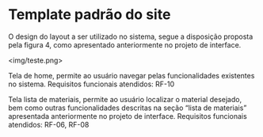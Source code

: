 # Template padrão do site 

 O design do layout a ser utilizado no sistema, segue  a disposição proposta pela figura 4, como apresentado anteriormente no projeto de interface. 

<img/teste.png>


Tela de home, permite ao usuário navegar pelas funcionalidades existentes no sistema.  Requisitos funcionais atendidos: RF-10 
<img/>

Tela lista de materiais, permite ao usuário localizar o material desejado, bem como outras funcionalidades descritas na seção “lista de materiais” apresentada anteriormente no projeto de interface. Requisitos funcionais atendidos: RF-06, RF-08 

<img/>

